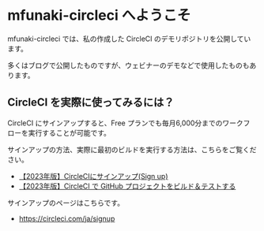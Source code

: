 # mfunaki-circleci へようこそ

mfunaki-circleci では、私の作成した CircleCI のデモリポジトリを公開しています。

多くはブログで公開したものですが、ウェビナーのデモなどで使用したものもあります。

## CircleCI を実際に使ってみるには？
CircleCI にサインアップすると、Free プランでも毎月6,000分までのワークフローを実行することが可能です。

サインアップの方法、実際に最初のビルドを実行する方法は、こちらをご覧ください。
- [【2023年版】CircleCIにサインアップ(Sign up)](https://qiita.com/mfunaki/items/14080547b352be9d265c)
- [【2023年版】CircleCI で GitHub プロジェクトをビルド＆テストする](https://qiita.com/mfunaki/items/7a68fd137e936798b391)

サインアップのページはこちらです。
- https://circleci.com/ja/signup